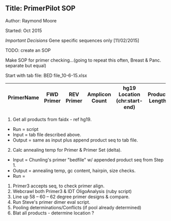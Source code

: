 ## Title: PrimerPilot SOP
 Author: Raymond Moore
 
 Started: Oct 2015

*Important Decisions*
Gene specific sequences only [11/02/2015]


TODO: create an SOP

Make SOP for primer checking…(going to repeat this often, Breast & Panc. separate but equal)

Start with tab file: BED file_10-6-15.xlsx

|PrimerName |FWD Primer|REV Primer|Amplicon Count|hg19 Location (chr:start-end)|Product Length|
|-----------|----------|----------|--------------|-----------------------------|--------------|


1. Get all products from faidx - ref hg19.
 * Run = script
 * Input = tab file described above.
 * Output = same as input plus append product seq to tab file.
2. Calc annealing temp for Primer & Primer Set (delta).
 * Input = Chunling's primer "bedfile" w/ appended product seq from Step 1.
 * Output = annealing temp, gc content, hairpin, size checks.
 * Run = 
 1. Primer3 accepts seq, to check primer align.
 2. Webcrawl both Primer3 & IDT OligoAnalysis (ruby script)
4. Line up 58 – 60 – 62 degree primer designs & compare.
5. Run Steve's primer dimer eval script.
6. Pooling determinations/Conflicts (if pool already determined)
7. Blat all products - determine location ?


